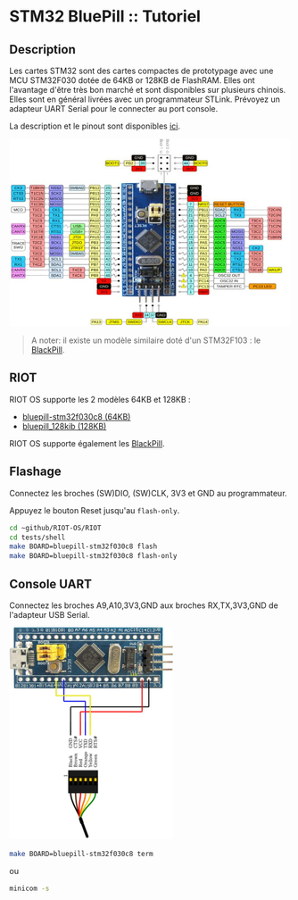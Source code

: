 # STM32 BluePill :: Tutoriel

## Description
Les cartes STM32 sont des cartes compactes de prototypage avec une MCU STM32F030 dotée de 64KB or 128KB de FlashRAM. Elles ont l'avantage d'être très bon marché et sont disponibles sur plusieurs chinois. Elles sont en général livrées avec un programmateur STLink. Prévoyez un adapteur UART Serial pour le connecter au port console.

La description et le pinout sont disponibles [ici](https://components101.com/microcontrollers/stm32f103c8t8-blue-pill-development-board).

![pinout](STM32-Blue-Pill-Development-Board-Pinout.jpg)


> A noter: il existe un modèle similaire doté d'un STM32F103 : le [BlackPill](https://innovatorsguru.com/stm32-black-pill/).

## RIOT

RIOT OS supporte les 2 modèles 64KB et 128KB :
* [bluepill-stm32f030c8 (64KB)](https://github.com/RIOT-OS/RIOT/blob/master/boards/bluepill-stm32f030c8/doc.txt)
* [bluepill_128kib (128KB)](https://github.com/RIOT-OS/RIOT/blob/master/boards/bluepill_128kib/doc.txt)

RIOT OS supporte également les [BlackPill](https://innovatorsguru.com/stm32-black-pill/).

## Flashage

Connectez les broches (SW)DIO, (SW)CLK, 3V3 et GND au programmateur.

Appuyez le bouton Reset jusqu'au `flash-only`.

```bash
cd ~github/RIOT-OS/RIOT
cd tests/shell
make BOARD=bluepill-stm32f030c8 flash
make BOARD=bluepill-stm32f030c8 flash-only
```

## Console UART

Connectez les broches A9,A10,3V3,GND aux broches RX,TX,3V3,GND de l'adapteur USB Serial.

![USB Serial](usbserial.png)

```bash
make BOARD=bluepill-stm32f030c8 term
```

ou

```bash
minicom -s
```
